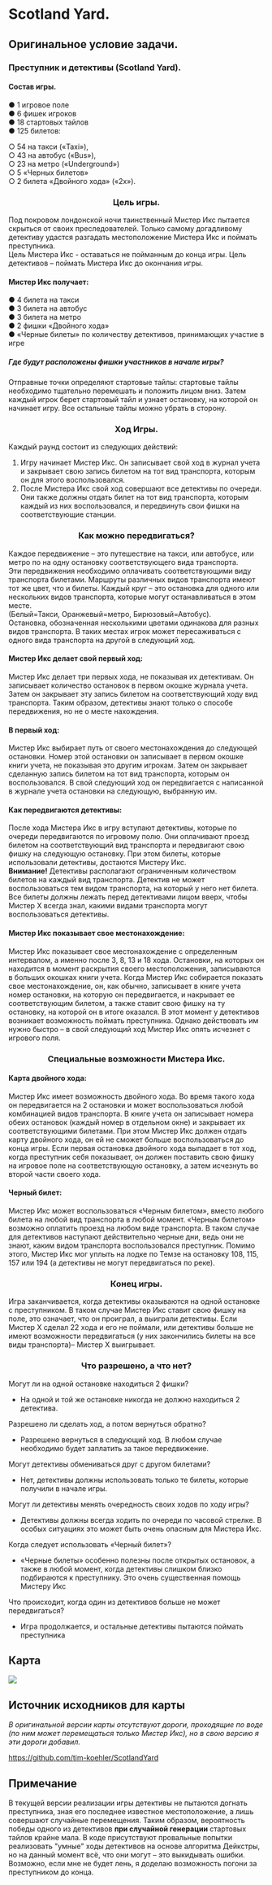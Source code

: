 # Scotland Yard.
## Оригинальное условие задачи.
### Преступник и детективы (Scotland Yard).
#### Состав игры.  
● 1 игровое поле  
● 6 фишек игроков  
● 18 стартовых тайлов  
● 125 билетов:  

○ 54 на такси («Taxi»),  
○ 43 на автобус («Bus»),  
○ 23 на метро («Underground»)  
○ 5 «Черных билетов»  
○ 2 билета «Двойного хода» («2х»).  

<h3 align="center">Цель игры.</h3>

Под покровом лондонской ночи таинственный Мистер Икс пытается
скрыться от своих преследователей. Только самому догадливому
детективу удастся разгадать местоположение Мистера Икс и
поймать преступника.  
Цель Мистера Икс - оставаться не пойманным до конца игры.
Цель детективов – поймать Мистера Икс до окончания игры.  

#### Мистер Икс получает:  
● 4 билета на такси  
● 3 билета на автобус  
● 3 билета на метро  
● 2 фишки «Двойного хода»  
● «Черные билеты» по количеству детективов, принимающих
участие в игре  

##### Где будут расположены фишки участников в начале игры?
Отправные точки определяют стартовые тайлы: стартовые тайлы
необходимо тщательно перемешать и положить лицом вниз. Затем
каждый игрок берет стартовый тайл и узнает остановку, на которой
он начинает игру. Все остальные тайлы можно убрать в сторону. 

<h3 align="center">Ход Игры.</h3>

Каждый раунд состоит из следующих действий:  
1. Игру начинает Мистер Икс. Он записывает свой ход в журнал
учета и закрывает свою запись билетом на тот вид транспорта,
которым он для этого воспользовался.  
2. После Мистера Икс свой ход совершают все детективы по
очереди. Они также должны отдать билет на тот вид транспорта,
которым каждый из них воспользовался, и передвинуть свои фишки
на соответствующие станции.

<h3 align="center">Как можно передвигаться?</h3>  

Каждое передвижение – это путешествие на такси, или автобусе,
или метро по на одну остановку соответствующего вида транспорта.  
Эти передвижения необходимо оплачивать соответствующими виду
транспорта билетами. Маршруты различных видов транспорта
имеют тот же цвет, что и билеты. Каждый круг – это остановка для
одного или нескольких видов транспорта, которые могут
останавливаться в этом месте.  
(Белый=Такси, Оранжевый=метро, Бирюзовый=Автобус).  
Остановка, обозначенная несколькими цветами одинакова для
разных видов транспорта. В таких местах игрок может
пересаживаться с одного вида транспорта на другой в следующий
ход.  
#### Мистер Икс делает свой первый ход:  
Мистер Икс делает три первых хода, не показывая их детективам.
Он записывает количество остановок в первом окошке журнала
учета. Затем он закрывает эту запись билетом на соответствующий
ходу вид транспорта. Таким образом, детективы знают только о
способе передвижения, но не о месте нахождения.  
#### В первый ход:  
Мистер Икс выбирает путь от своего местонахождения до
следующей остановки. Номер этой остановки он записывает в
первом окошке книги учета, не показывая это другим игрокам. Затем
он закрывает сделанную запись билетом на тот вид транспорта,
которым он воспользовался. В свой следующий ход он
передвигается с написанной в журнале учета остановки на
следующую, выбранную им.  
#### Как передвигаются детективы:  
После хода Мистера Икс в игру вступают детективы, которые по
очереди передвигаются по игровому полю. Они оплачивают проезд
билетом на соответствующий вид транспорта и передвигают свою
фишку на следующую остановку. При этом билеты, которые
использовали детективы, достаются Мистеру Икс.  
**Внимание!** Детективы располагают ограниченным количеством
билетов на каждый вид транспорта. Детектив не может
воспользоваться тем видом транспорта, на который у него нет
билета. Все билеты должны лежать перед детективами лицом
вверх, чтобы Мистер Х всегда знал, какими видами транспорта
могут воспользоваться детективы.  
#### Мистер Икс показывает свое местонахождение:  
Мистер Икс показывает свое местонахождение с определенным
интервалом, а именно после 3, 8, 13 и 18 хода. Остановки, на
которых он находится в момент раскрытия своего местоположения,
записываются в больших окошках книги учета. Когда Мистер Икс
собирается показать свое местонахождение, он, как обычно,
записывает в книге учета номер остановки, на которую он
передвигается, и накрывает ее соответствующим билетом, а также
ставит свою фишку на ту остановку, на которой он в итоге оказался.
В этот момент у детективов возникает возможность поймать
преступника. Однако действовать им нужно быстро – в свой
следующий ход Мистер Икс опять исчезнет с игрового поля.
<h3 align="center"> Специальные возможности Мистера Икс. </h3>

#### Карта двойного хода:  
Мистер Икс имеет возможность двойного хода. Во время такого хода
он передвигается на 2 остановки и может воспользоваться любой
комбинацией видов транспорта. В книге учета он записывает
номера обеих остановок (каждый номер в отдельном окне) и
закрывает их соответствующими билетами. При этом Мистер Икс
должен отдать карту двойного хода, он ей не сможет больше
воспользоваться до конца игры. Если первая остановка двойного
хода выпадает в тот ход, когда преступник себя показывает, он
должен поставить свою фишку на игровое поле на
соответствующую остановку, а затем исчезнуть во второй части
своего хода.  
#### Черный билет:  
Мистер Икс может воспользоваться «Черным билетом», вместо
любого билета на любой вид транспорта в любой момент. «Черным
билетом» возможно оплатить проезд на любом виде транспорта. В
таком случае для детективов наступают действительно черные дни,
ведь они не знают, каким видом транспорта воспользовался
преступник. Помимо этого, Мистер Икс мог уплыть на лодке по
Темзе на остановку 108, 115, 157 или 194 (а детективы не могут
передвигаться по реке).  
<h3 align="center"> Конец игры.</h3>
Игра заканчивается, когда детективы оказываются на одной
остановке с преступником. В таком случае Мистер Икс ставит свою
фишку на поле, это означает, что он проиграл, а выиграли
детективы.  
Если Мистер Х сделал 22 хода и его не поймали, или детективы
больше не имеют возможности передвигаться (у них закончились
билеты на все виды транспорта)– Мистер Х выигрывает.

<h3 align="center">Что разрешено, а что нет?</h3>

Могут ли на одной остановке находиться 2 фишки?  
- На одной и той же остановке никогда не должно находиться 2
детектива.

Разрешено ли сделать ход, а потом вернуться обратно?
- Разрешено вернуться в следующий ход. В любом случае
необходимо будет заплатить за такое передвижение. 

Могут детективы обмениваться друг с другом билетами?  
- Нет, детективы должны использовать только те билеты, которые
получили в начале игры.  

Могут ли детективы менять очередность своих ходов по ходу игры?  
- Детективы должны всегда ходить по очереди по часовой стрелке. В
особых ситуациях это может быть очень опасным для Мистера Икс.

Когда следует использовать «Черный билет»?  
- «Черные билеты» особенно полезны после открытых остановок, а
также в любой момент, когда детективы слишком близко
подбираются к преступнику. Это очень существенная помощь
Мистеру Икс  

Что происходит, когда один из детективов больше не может
передвигаться?
- Игра продолжается, и остальные детективы пытаются поймать
преступника

## Карта

![](https://github.com/IgorPustylnik/Scotland-Yard/blob/main/resources/map.png)

## Источник исходников для карты
_В оригинальной версии карты отсутствуют дороги, проходящие
по воде (по ним может перемещаться только Мистер Икс), но
в свою версию я эти дороги добавил._

https://github.com/tim-koehler/ScotlandYard

## Примечание
В текущей версии реализации игры детективы не пытаются догнать преступника,
зная его последнее известное местоположение, а лишь совершают случайные перемещения.
Таким образом, вероятность победы одного из детективов **при случайной генерации**
стартовых тайлов крайне мала. В коде присутствуют провальные попытки реализовать
"умные" ходы детективов на основе алгоритма Дейкстры, но на данный момент всё, что
они могут – это выкидывать ошибки. Возможно, если мне не будет лень, я доделаю
возможность погони за преступником до конца.